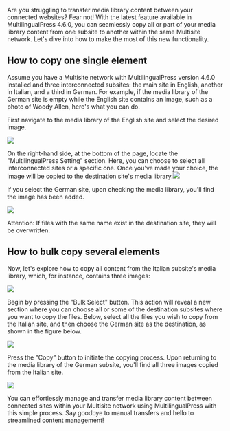 Are you struggling to transfer media library content between your connected websites? Fear not! With the latest feature available in MultilingualPress 4.6.0, you can seamlessly copy all or part of your media library content from one subsite to another within the same Multisite network. Let's dive into how to make the most of this new functionality.

## **How to copy one single element**

Assume you have a Multisite network with MultilingualPress version 4.6.0 installed and three interconnected subsites: the main site in English, another in Italian, and a third in German. For example, if the media library of the German site is empty while the English site contains an image, such as a photo of Woody Allen, here's what you can do.

First navigate to the media library of the English site and select the desired image.

[![](https://multilingualpress.org/wp-content/uploads/sites/12/2024/03/ML1.png)](https://multilingualpress.org/wp-content/uploads/sites/12/2024/03/ML1.png)

On the right-hand side, at the bottom of the page, locate the "MultilingualPress Setting" section. Here, you can choose to select all interconnected sites or a specific one. Once you've made your choice, the image will be copied to the destination site's media library.[![](https://multilingualpress.org/wp-content/uploads/sites/12/2024/03/ML1.2.png)](https://multilingualpress.org/wp-content/uploads/sites/12/2024/03/ML1.2.png)

If you select the German site, upon checking the media library, you'll find the image has been added.

[![](https://multilingualpress.org/wp-content/uploads/sites/12/2024/03/ML2.png)](https://multilingualpress.org/wp-content/uploads/sites/12/2024/03/ML2.png)

Attention: If files with the same name exist in the destination site, they will be overwritten.

## **How to bulk copy several elements**

Now, let's explore how to copy all content from the Italian subsite's media library, which, for instance, contains three images:

[![](https://multilingualpress.org/wp-content/uploads/sites/12/2024/03/ML3.png)](https://multilingualpress.org/wp-content/uploads/sites/12/2024/03/ML3.png)

Begin by pressing the "Bulk Select" button. This action will reveal a new section where you can choose all or some of the destination subsites where you want to copy the files. Below, select all the files you wish to copy from the Italian site, and then choose the German site as the destination, as shown in the figure below.

[![](https://multilingualpress.org/wp-content/uploads/sites/12/2024/03/ML4.png)](https://multilingualpress.org/wp-content/uploads/sites/12/2024/03/ML4.png)

Press the "Copy" button to initiate the copying process. Upon returning to the media library of the German subsite, you'll find all three images copied from the Italian site.

[![](https://multilingualpress.org/wp-content/uploads/sites/12/2024/03/ML5.png)](https://multilingualpress.org/wp-content/uploads/sites/12/2024/03/ML5.png)

You can effortlessly manage and transfer media library content between connected sites within your Multisite network using MultilingualPress with this simple process. Say goodbye to manual transfers and hello to streamlined content management!